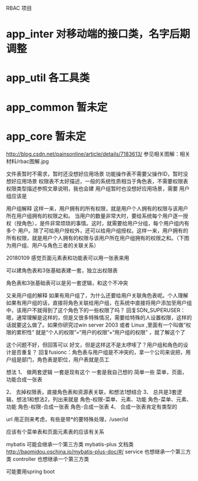 RBAC 项目

# app_inter 对移动端的接口类，名字后期调整
# app_util 各工具类
# app_common 暂未定
# app_core 暂未定


http://blog.csdn.net/painsonline/article/details/7183613/
参见相关图解：相关材料/rbac图解.jpg

文件表暂时不需求，暂时还没想好应用场景
功能操作表不需要父操作ID，暂时没想好应用场景
权限表不太好描述，一般的系统性质相当于角色表，不需要权限表
权限类型描述参照文章说明，我也会建
用户组暂时也没想好应用场景，需要
用户组应该是

用户组解释
这样一来，用户拥有的所有权限，就是用户个人拥有的权限与该用户所在用户组拥有的权限之和。
当用户的数量非常大时，要给系统每个用户逐一授权（授角色），是件非常烦琐的事情。这时，就需要给用户分组，每个用户组内有多个
用户。除了可给用户授权外，还可以给用户组授权。这样一来，用户拥有的所有权限，就是用户个人拥有的权限与该用户所在用户组拥有的权限之和。（下图为用户组、用户与角色三者的关联关系）

20180109
感觉页面元素表和功能表可以用一张表来用

可以建角色表和3张基础表建一套，独立出权限表

角色表和3张基础表可以是另一套逻辑，和这个不冲突

又来用户组的解释
如果有用户组了，为什么还要给用户关联角色表呢。个人理解如果有用户组的话，直接将角色关联给用户组，在系统中直接将用户添加至用户组中，该用户不就得到了这个角色下的一些权限了吗？
回复SDN_SUPERUSER：嗯，通常理解是这样的，但是又很多特殊情况，需要给特殊的人设置权限，这样的话就要这么做了。如果你研究过win server 2003 或者 Linux ,里面有一个叫做“权限的累积性” 就是“个人的权限”=“用户的权限”+“用户组的权限” ，就了解这个了

这个问题不好，但回答可以
好文，但是这样这不是太啰嗦了？用户组和角色的设计是否重复？
回复fusionc：角色表与用户组是不冲突的，拿一个公司来说把，用户组是部门，角色表是职位，用户表就是员工

想法
1、
做两套逻辑
一套是现有这个
一套是我自己想的
    简单一些
    菜单，页面，功能合成一张表

2、
去掉权限表，直接角色表和资源表关联，和想法1想结合
3、
总共是3套逻辑，想法1和想法2，列出来就是
角色-权限-菜单、元素、功能
角色-菜单、元素、功能
角色-权限-合成一张表
角色-合成一张表
4、
合成一张表肯定有类型的

url 用正则来考虑，有些是带*的要特殊处理，/user/id

应该有个菜单表和页面元素表的应该有关系

mybatis 可能会继承一个第三方类  mybatis-plus 文档类 http://baomidou.oschina.io/mybatis-plus-doc/#/
service 也想继承一个第三方类
controller 也想继承一个第三方类

可能要用spring boot

